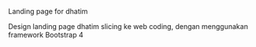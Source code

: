 Landing page for dhatim

Design landing page dhatim slicing ke web coding, dengan menggunakan framework Bootstrap 4
